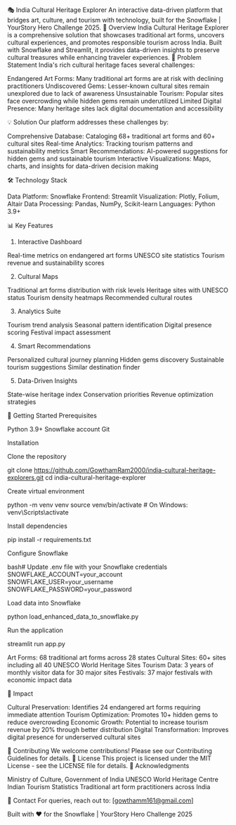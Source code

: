🎭 India Cultural Heritage Explorer
An interactive data-driven platform that bridges art, culture, and tourism with technology, built for the Snowflake | YourStory Hero Challenge 2025.
🌟 Overview
India Cultural Heritage Explorer is a comprehensive solution that showcases traditional art forms, uncovers cultural experiences, and promotes responsible tourism across India. Built with Snowflake and Streamlit, it provides data-driven insights to preserve cultural treasures while enhancing traveler experiences.
🎯 Problem Statement
India's rich cultural heritage faces several challenges:

Endangered Art Forms: Many traditional art forms are at risk with declining practitioners
Undiscovered Gems: Lesser-known cultural sites remain unexplored due to lack of awareness
Unsustainable Tourism: Popular sites face overcrowding while hidden gems remain underutilized
Limited Digital Presence: Many heritage sites lack digital documentation and accessibility

💡 Solution
Our platform addresses these challenges by:

Comprehensive Database: Cataloging 68+ traditional art forms and 60+ cultural sites
Real-time Analytics: Tracking tourism patterns and sustainability metrics
Smart Recommendations: AI-powered suggestions for hidden gems and sustainable tourism
Interactive Visualizations: Maps, charts, and insights for data-driven decision making

🛠️ Technology Stack

Data Platform: Snowflake
Frontend: Streamlit
Visualization: Plotly, Folium, Altair
Data Processing: Pandas, NumPy, Scikit-learn
Languages: Python 3.9+

📊 Key Features
1. Interactive Dashboard

Real-time metrics on endangered art forms
UNESCO site statistics
Tourism revenue and sustainability scores

2. Cultural Maps

Traditional art forms distribution with risk levels
Heritage sites with UNESCO status
Tourism density heatmaps
Recommended cultural routes

3. Analytics Suite

Tourism trend analysis
Seasonal pattern identification
Digital presence scoring
Festival impact assessment

4. Smart Recommendations

Personalized cultural journey planning
Hidden gems discovery
Sustainable tourism suggestions
Similar destination finder

5. Data-Driven Insights

State-wise heritage index
Conservation priorities
Revenue optimization strategies

🚀 Getting Started
Prerequisites

Python 3.9+
Snowflake account
Git

Installation

Clone the repository

git clone https://github.com/GowthamRam2000/india-cultural-heritage-explorers.git
cd india-cultural-heritage-explorer

Create virtual environment

python -m venv venv
source venv/bin/activate  # On Windows: venv\Scripts\activate

Install dependencies

pip install -r requirements.txt

Configure Snowflake

bash# Update .env file with your Snowflake credentials
SNOWFLAKE_ACCOUNT=your_account
SNOWFLAKE_USER=your_username
SNOWFLAKE_PASSWORD=your_password

Load data into Snowflake

python load_enhanced_data_to_snowflake.py

Run the application

streamlit run app.py


Art Forms: 68 traditional art forms across 28 states
Cultural Sites: 60+ sites including all 40 UNESCO World Heritage Sites
Tourism Data: 3 years of monthly visitor data for 30 major sites
Festivals: 37 major festivals with economic impact data

🎯 Impact

Cultural Preservation: Identifies 24 endangered art forms requiring immediate attention
Tourism Optimization: Promotes 10+ hidden gems to reduce overcrowding
Economic Growth: Potential to increase tourism revenue by 20% through better distribution
Digital Transformation: Improves digital presence for underserved cultural sites

🤝 Contributing
We welcome contributions! Please see our Contributing Guidelines for details.
📄 License
This project is licensed under the MIT License - see the LICENSE file for details.
🙏 Acknowledgments

Ministry of Culture, Government of India
UNESCO World Heritage Centre
Indian Tourism Statistics
Traditional art form practitioners across India

📧 Contact
For queries, reach out to: [gowthamm161@gmail.com]

Built with ❤️ for the Snowflake | YourStory Hero Challenge 2025

